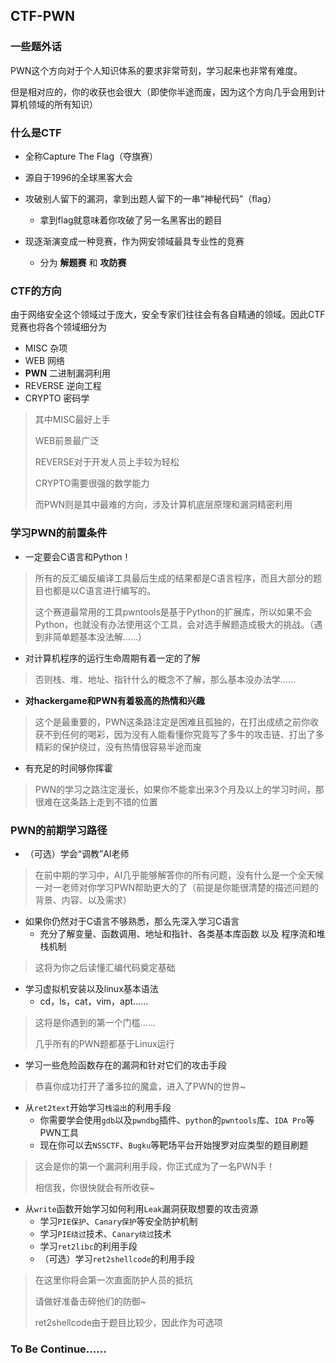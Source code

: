 ## CTF-PWN

### 一些题外话

PWN这个方向对于个人知识体系的要求非常苛刻，学习起来也非常有难度。

但是相对应的，你的收获也会很大（即使你半途而废，因为这个方向几乎会用到计算机领域的所有知识）

### 什么是CTF

-   全称Capture The Flag（夺旗赛）

-   源自于1996的全球黑客大会
-   攻破别人留下的漏洞，拿到出题人留下的一串“神秘代码”（flag）
    -   拿到flag就意味着你攻破了另一名黑客出的题目
-   现逐渐演变成一种竞赛，作为网安领域最具专业性的竞赛
    -   分为 **解题赛** 和 **攻防赛**

### CTF的方向

由于网络安全这个领域过于庞大，安全专家们往往会有各自精通的领域。因此CTF竞赛也将各个领域细分为

-   MISC 杂项
-   WEB 网络
-   **PWN** 二进制漏洞利用
-   REVERSE 逆向工程
-   CRYPTO 密码学

>其中MISC最好上手
>
>WEB前景最广泛
>
>REVERSE对于开发人员上手较为轻松
>
>CRYPTO需要很强的数学能力
>
>而PWN则是其中最难的方向，涉及计算机底层原理和漏洞精密利用

### 学习PWN的前置条件

-   一定要会C语言和Python！

>   所有的反汇编反编译工具最后生成的结果都是C语言程序，而且大部分的题目也都是以C语言进行编写的。
>
>   这个赛道最常用的工具pwntools是基于Python的扩展库，所以如果不会Python，也就没有办法使用这个工具，会对选手解题造成极大的挑战。（遇到非简单题基本没法解......）

-   对计算机程序的运行生命周期有着一定的了解

>   否则栈、堆、地址、指针什么的概念不了解，那么基本没办法学......

-   **对hackergame和PWN有着极高的热情和兴趣**

>   这个是最重要的，PWN这条路注定是困难且孤独的，在打出成绩之前你收获不到任何的喝彩，因为没有人能看懂你究竟写了多牛的攻击链、打出了多精彩的保护绕过，没有热情很容易半途而废

-   有充足的时间够你挥霍

>   PWN的学习之路注定漫长，如果你不能拿出来3个月及以上的学习时间，那很难在这条路上走到不错的位置

### PWN的前期学习路径

-   （可选）学会“调教”AI老师

>   在前中期的学习中，AI几乎能够解答你的所有问题，没有什么是一个全天候一对一老师对你学习PWN帮助更大的了（前提是你能很清楚的描述问题的背景、内容、以及需求）

-   如果你仍然对于C语言不够熟悉，那么先深入学习C语言
    -   充分了解变量、函数调用、地址和指针、各类基本库函数 以及 程序流和堆栈机制

>   这将为你之后读懂汇编代码奠定基础

-   学习虚拟机安装以及linux基本语法
    -   cd，ls，cat，vim，apt......

>   这将是你遇到的第一个门槛......
>
>   几乎所有的PWN题都基于Linux运行

-   学习一些危险函数存在的漏洞和针对它们的攻击手段

>   恭喜你成功打开了潘多拉的魔盒，进入了PWN的世界~

-   从`ret2text`开始学习`栈溢出`的利用手段
    -   你需要学会使用`gdb`以及`pwndbg`插件、`python`的`pwntools`库、`IDA Pro`等PWN工具
    -   现在你可以去`NSSCTF`、`Bugku`等靶场平台开始搜罗对应类型的题目刷题

>   这会是你的第一个漏洞利用手段，你正式成为了一名PWN手！
>
>   相信我，你很快就会有所收获~

-   从`write`函数开始学习如何利用`Leak`漏洞获取想要的攻击资源
    -   学习`PIE保护`、`Canary保护`等安全防护机制
    -   学习`PIE绕过`技术、`Canary绕过`技术
    -   学习`ret2libc`的利用手段
    -   （可选）学习`ret2shellcode`的利用手段

>   在这里你将会第一次直面防护人员的抵抗
>
>   请做好准备击碎他们的防御~
>
>   ret2shellcode由于题目比较少，因此作为可选项

### To Be Continue......

